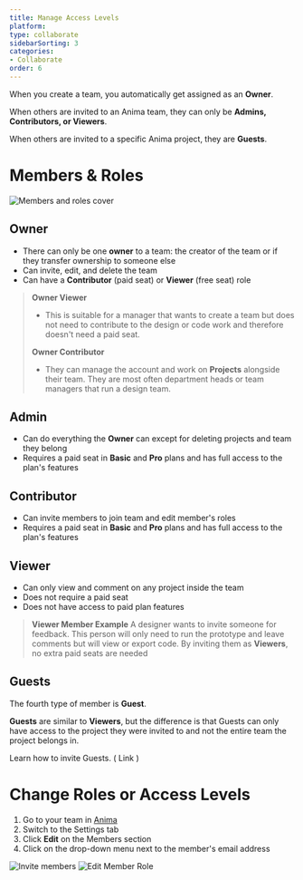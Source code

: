 ```yaml
---
title: Manage Access Levels
platform: 
type: collaborate
sidebarSorting: 3
categories: 
- Collaborate
order: 6
---
```


When you create a team, you automatically get assigned as an **Owner**.

When others are invited to an Anima team, they can only be **Admins, Contributors, or Viewers**.

When others are invited to a specific Anima project, they are **Guests**.

 
# Members & Roles
![Members and roles cover](https://s3.amazonaws.com/animaapp/docs/web-app/Anima%204%20-%20Manage%20levels%20cover.png)
## **Owner**

-  There can only be one **owner** to a team: the creator of the team or if they transfer ownership to someone else
-  Can invite, edit, and delete the team
-  Can have a **Contributor** (paid seat) or **Viewer** (free seat) role

>**Owner Viewer**
>- This is suitable for a manager that wants to create a team but does not need to contribute to the design or code work and therefore doesn't need a paid seat.
>
>**Owner Contributor** 
>- They can manage the account and work on **Projects** alongside their team. They are most often department heads or team managers that run a design team.


 ## **Admin** 
 - Can do everything the **Owner** can except for deleting projects and team they belong
 - Requires a paid seat in **Basic** and **Pro** plans and has full access to the plan's features

## **Contributor** 
- Can invite members to join team and edit member's roles
- Requires a paid seat in **Basic** and **Pro** plans and has full access to the plan's features

 ## **Viewer** 
- Can only view and comment on any project inside the team
- Does not require a paid seat 
- Does not have access to paid plan features

>**Viewer Member Example**
> A designer wants to invite someone for feedback. This person will only need to run the prototype and leave comments but will view or export code. By inviting them as **Viewers**, no extra paid seats are needed

## Guests
The fourth type of member is **Guest**.

**Guests** are similar to **Viewers**, but the difference is that Guests can only have access to the project they were invited to and not the entire team the project belongs in.

Learn how to invite Guests. ( Link ) 


# Change Roles or Access Levels

1.  Go to your team in [Anima](https://projects.animaapp.com)
2.  Switch to the Settings tab
3.  Click **Edit** on the Members section
4. Click on the drop-down menu next to the member's email address

![Invite members](https://s3.amazonaws.com/animaapp/docs/web-app/Anima%204%20-%20Invite%20to%20team.png)
![Edit Member Role](https://s3.amazonaws.com/animaapp/docs/web-app/Anima%204%20-%20Edit%20Team%20Member.png)
